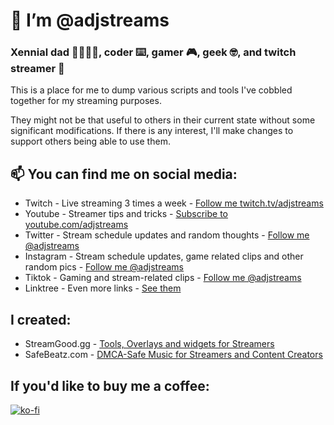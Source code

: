 # 👋 I’m @adjstreams

### Xennial dad 👨‍👩‍👦‍👦, coder ⌨️, gamer 🎮, geek 🤓, and twitch streamer 🔴

This is a place for me to dump various scripts and tools I've cobbled together for my streaming purposes.

They might not be that useful to others in their current state without some significant modifications.
If there is any interest, I'll make changes to support others being able to use them.

## 📫 You can find me on social media:

  - Twitch    - Live streaming 3 times a week - [Follow me twitch.tv/adjstreams](https://twitch.tv/adjstreams)
  - Youtube   - Streamer tips and tricks - [Subscribe to youtube.com/adjstreams](https://youtube.com/adjstreams)
  - Twitter   - Stream schedule updates and random thoughts - [Follow me @adjstreams](https://twitter.com/adjstreams)
  - Instagram - Stream schedule updates, game related clips and other random pics - [Follow me @adjstreams](https://instagram.com/adjstreams)
  - Tiktok    - Gaming and stream-related clips - [Follow me @adjstreams](https://tiktok.com/@adjstreams)
  - Linktree  - Even more links - [See them](https://linktr.ee/adjstreams)

## I created:

 - StreamGood.gg - [Tools, Overlays and widgets for Streamers](https://streamgood.gg)
 - SafeBeatz.com - [DMCA-Safe Music for Streamers and Content Creators](https://www.safebeatz.com)

## If you'd like to buy me a coffee:

[![ko-fi](https://ko-fi.com/img/githubbutton_sm.svg)](https://ko-fi.com/Q5Q0CFR70)
